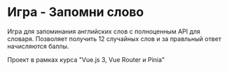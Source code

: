 # Игра - Запомни слово

Игра для запоминания английских слов с полноценным API для словаря. Позволяет получить 12 случайных слов и за правльный ответ начисляются баллы.


Проект в рамках курса "Vue.js 3, Vue Router и Pinia"
